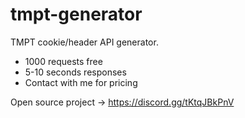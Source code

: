 # tmpt-generator
TMPT cookie/header API generator. 

- 1000 requests free
- 5-10 seconds responses
- Contact with me for pricing 

Open source project -> https://discord.gg/tKtqJBkPnV
